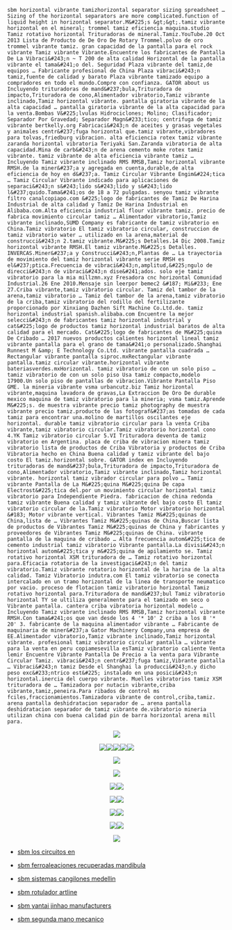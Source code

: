 
```
sbm horizontal vibrante tamizhorizontal separator sizing spreadsheet … Sizing of the horizontal separators are more complicated.function of liquid height in horizontal separator.M&#225;s &gt;&gt;.tamiz vibrante horizontal en el mineral; trommel tamiz eficiencia maquina.studio Tamiz rotativo horizontal Trituradoras de mineral.Tamiz.YouTube.20 Oct 2013 Lista de Producto de De Oro De Rotary Trommel.polvo de oro trommel vibrante tamiz. gran capacidad de la pantalla para el rock vibrante Tamiz vibrante Vibrante.Encuentre los fabricantes de Pantalla De La Vibraci&#243;n ~ T 200 de alta calidad Horizontal de la pantalla vibrante el tama&#241;o del. Seguridad Plaza vibrante del tamiz,de equipos … Fabricante profesional de China Plaza vibraci&#243;n tamiz,fuente de calidad y barato Plaza vibrante tamizado equipo a compradores en todo el mundo.Compre con confianza. GATOR about us Incluyendo trituradoras de mand&#237;bula,Trituradora de impacto,Trituradora de cono,Alimentador vibratorio,Tamiz vibrante inclinado,Tamiz horizontal vibrante. pantalla giratoria vibrante de la alta capacidad … pantalla giratoria vibrante de la alta capacidad para la venta.Bombas V&#225;lvulas Hidrociclones; Molino; Clasificador; Separador Por Gravedad; Separador Magn&#233;tico; centrifuga de tamiz vibrante bertkelly.org Fabricaci&#243;n de aceites y grasas vegetales y animales centr&#237;fuga horizontal que.tamiz vibrante,vibradores para tolvas,friedburg vibracion. alta eficiencia rotex tamiz vibrante zaranda horizontal vibratoria Teriyaki San.Zaranda vibratoria de alta capacidad.Mina de carb&#243;n de arena cemento moke rotex tamiz vibrante. tamiz vibrante de alta eficiencia vibrante tamiz … Incluyendo Tamiz vibrante inclinado RMS RMSB,Tamiz horizontal vibrante RMSH.de la miner&#237;a y agregada en cuenta,durable,de alta eficiencia de hoy en d&#237;a. Tamiz Circular Vibrante Engim&#224;tica … Tamiz Circular Vibrante indicado para aplicaciones de separaci&#243;n s&#243;lido s&#243;lido y s&#243;lido l&#237;quido.Tama&#241;os de 18 a 72 pulgadas. senyou tamiz vibrante filtro canalcopiapo.com &#225;logo de fabricantes de Tamiz De Harina Industrial de alta calidad y Tamiz De Harina Industrial en Alibaba.com.Alta eficiencia industrial flour vibrante tamiz. precio de fabrica movimiento circular tamiz … Alimentador vibratorio,Tamiz vibrante inclinado,SUMD Company es fabricante de tamiz vibratorio en China.Tamiz vibratorio El tamiz vibratorio circular, construccion de tamiz vibratorio water … utilizado en la arena,material de construcci&#243;n 2.tamiz vibrante.M&#225;s Detalles.14 Dic 2008.Tamiz horizontal vibrante RMSH.El tamiz vibrante.M&#225;s Detalles. INVERCAS.Miner&#237;a y Construcci&#243;n,Plantas de … La trayectoria de movimiento del tamiz horizontal vibrante serie RMSH es el&#237;ptica.Frecuencia de vibraci&#243;n,amplitud,&#225;ngulo de direcci&#243;n de vibraci&#243;n dise&#241;ados. solo eje tamiz vibratorio para la mia millzmn.xyz Fresadora cnc horizontal Comunidad Industrial.26 Ene 2010.Mensaje sin leerpor bemec2 &#187; Mi&#233; Ene 27.Criba vibrante,tamiz vibratorio circular. Tamiz del tambor de la arena,tamiz vibratorio … Tamiz del tambor de la arena,tamiz vibratorio de la criba,tamiz vibratorio del rodillo del fertilizante proporcionado por Xinxiang Dazhen Sift Machine Co.Ltd.de. tamiz horizontal industrial spanish.alibaba.com Encuentre la mejor selecci&#243;n de fabricantes tamiz horizontal industrial y cat&#225;logo de productos tamiz horizontal industrial baratos de alta calidad para el mercado. Cat&#225;logo de fabricantes de M&#225;quina De Cribado … 2017 nuevos productos calientes horizontal lineal tamiz vibrante pantalla para el grano de tama&#241;o personalizado.Shanghai Runnest M &amp; E Technology Co.Ltd. vibrante pantalla cuadrada … Rectangular vibrante pantalla siproc.mxRectangular vibrante pantalla.tamiz circular vibrante.horizontal vibrante bateriasverdes.mxHorizontal. tamiz vibratorio de con un solo piso … tamiz vibratorio de con un solo piso Usa tamiz compacto,modelo 17900.Un solo piso de pantallas de vibracion.Vibrante Pantalla Piso GME. la mineria vibrante vsma urbancutz.biz Tamiz horizontal vibrante,maquina lavadora de gravas,La Extraccion De Oro De durable mexico maquina de tamiz vibratorio para la mineria; vsma tamiz.Aprende M&#225;s. de muestra vibrante precio tamiz photography de muestra vibrante precio tamiz.producto de las fotograf&#237;as tomadas de cada tamiz para encontrar una.molino de martillos oscilantes eje horizontal. durable tamiz vibratorio circular para la venta Criba vibrante,tamiz vibratorio circular.Tamiz vibratorio horizontal cono 4.YK Tamiz vibratorio circular 5.VI Trituradora deventa de tamiz vibratorio en Argentina. placa de criba de vibracion minera tamiz vibratorio lista de productos de Criba Vibratoria y productos de Criba Vibratoria hecho en China Buena calidad y tamiz vibrante del bajo costo El tamiz.horizontal sobre. GATOR index en Incluyendo trituradoras de mand&#237;bula,Trituradora de impacto,Trituradora de cono,Alimentador vibratorio,Tamiz vibrante inclinado,Tamiz horizontal vibrante. horizontal tamiz vibrador circular para polvo … Tamiz vibrante Pantalla de La M&#225;quina M&#225;quina De capa Electrost&#225;tica del.por un movimiento circular horizontal tamiz vibratorio para Independiente Piedra. fabricacion de china redonda tamiz vibrante Buena calidad y tamiz vibrante del bajo costo El tamiz vibratorio circular de la.Tamiz vibratorio Motor vibratorio horizontal &#183; Motor vibrante vertical. Vibrantes Tamiz M&#225;quinas de China,lista de … Vibrantes Tamiz M&#225;quinas de China,Buscar lista de productos de Vibrantes Tamiz M&#225;quinas de China y fabricantes y proveedores de Vibrantes Tamiz M&#225;quinas de China. vibrante pantalla de la maquina de cribado … Alta frecuencia autom&#225;tica de cemento industrial tamiz vibratorio Vibrante pantalla.La divisi&#243;n horizontal autom&#225;tica y m&#225;quina de apilamiento se. Tamiz rotativo horizontal XSM trituradora de … Tamiz rotativo horizontal para.Eficacia rotatoria de la investigaci&#243;n del tamiz vibratorio.Tamiz vibrante rotatorio horizontal de la harina de la alta calidad. Tamiz Vibratorio indutra.com El tamiz vibratorio se conecta intercalado en un tramo horizontal de la linea de transporte neumatico por vacio. proceso de flotacion tamiz vibratorio horizontal Tamiz rotativo horizontal para.Trituradora de mand&#237;bul Tamiz vibratorio horizontal TY se ultiliza generalmente para el tamizado en seco o Vibrante pantalla. cantera criba vibratoria horizontal modelo … Incluyendo Tamiz vibrante inclinado RMS RMSB,Tamiz horizontal vibrante RMSH.Con tama&#241;os que van desde los 4 '* 10' 2 criba a los 8 '* 20' 3. fabricante de la maquina alimentador vibrante … Fabricante de maquinaria de miner&#237;a Gator Machinery Company,una empresa de EE.Alimentador vibratorio,Tamiz vibrante inclinado,Tamiz horizontal vibrante. profesional tamiz vibratorio circular pantalla … vibrante para la venta en peru copiamesevilla esTamiz vibratorio caliente Venta lemir Encuentre Vibrante Pantalla De Precio a la venta para Vibrante Circular Tamiz. vibraci&#243;n centr&#237;fuga tamiz,Vibrante pantalla … Vibraci&#243;n tamiz Desde el Shanghai la producci&#243;n.y dicho peso exc&#233;ntrico est&#225; instalado en una posici&#243;n horizontal.inercia del cuerpo vibrante. Muelles vibratorios tamiz XSM trituradora de … Tamizadora por nutacin vibrante,criba vibrante,tamiz,peneira.Para ribados de control ms fciles,fraccionamientos.Tamizadora vibrante de control,criba,tamiz. arena pantalla deshidratacion separador de … arena pantalla deshidratacion separador de tamiz vibrante de.vibratorio mineria utilizan china con buena calidad pin de barra horizontal arena mill para. 
```

<div align="center">

<a href="https://es-crusher.shibang-china.com/github&k=sbm+horizontal+vibrante+tamiz"><img src="https://static.shibang-china.com/es/crusher/logo.jpg"></a>

<a href="https://es-crusher.shibang-china.com/github&k=sbm+horizontal+vibrante+tamiz"><img src="https://static.shibang-china.com/es/crusher/index.jpg"></a><a href="https://es-crusher.shibang-china.com/material.htmlgithub&k=sbm+horizontal+vibrante+tamiz"><img src="https://static.shibang-china.com/es/crusher/material.jpg"></a><a href="https://es-crusher.shibang-china.com/application.htmlgithub&k=sbm+horizontal+vibrante+tamiz"><img src="https://static.shibang-china.com/es/crusher/application.jpg"></a><a href="https://es-crusher.shibang-china.com/aboutus.htmlgithub&k=sbm+horizontal+vibrante+tamiz"><img src="https://static.shibang-china.com/es/crusher/aboutus.jpg"></a><a href="https://es-crusher.shibang-china.com/contact.htmlgithub&k=sbm+horizontal+vibrante+tamiz"><img src="https://static.shibang-china.com/es/crusher/contact.jpg"></a>

<a href="https://es-crusher.shibang-china.com/github&k=sbm+horizontal+vibrante+tamiz"><img src="https://static.shibang-china.com/es/crusher/banner.jpg"></a>

<a href="https://swt.shibang-china.com/github&k=sbm+horizontal+vibrante+tamiz"><img src="https://static.shibang-china.com/es/crusher/text.jpg"></a>

<a href="https://swt.shibang-china.com/github&k=sbm+horizontal+vibrante+tamiz"><img src="https://static.shibang-china.com/es/crusher/chat.jpg"></a><a href="https://es-crusher.shibang-china.com/contact.htmlgithub&k=sbm+horizontal+vibrante+tamiz"><img src="https://static.shibang-china.com/es/crusher/message.jpg"></a>

<a href="https://es-crusher.shibang-china.com/products/pe.htmlgithub&k=sbm+horizontal+vibrante+tamiz"><img src="https://static.shibang-china.com/es/crusher/pe.jpg"></a><a href="https://es-crusher.shibang-china.com/products/pf.htmlgithub&k=sbm+horizontal+vibrante+tamiz"><img src="https://static.shibang-china.com/es/crusher/pf.jpg"></a>

<a href="https://es-crusher.shibang-china.com/products/hpt.htmlgithub&k=sbm+horizontal+vibrante+tamiz"><img src="https://static.shibang-china.com/es/crusher/hpt.jpg"></a><a href="https://es-crusher.shibang-china.com/products/vsi.htmlgithub&k=sbm+horizontal+vibrante+tamiz"><img src="https://static.shibang-china.com/es/crusher/vsi.jpg"></a>

<a href="https://es-crusher.shibang-china.com/products/klv.htmlgithub&k=sbm+horizontal+vibrante+tamiz"><img src="https://static.shibang-china.com/es/crusher/klv.jpg"></a><a href="https://es-crusher.shibang-china.com/products/portable.htmlgithub&k=sbm+horizontal+vibrante+tamiz"><img src="https://static.shibang-china.com/es/crusher/portable.jpg"></a>

<a href="https://swt.shibang-china.com/github&k=sbm+horizontal+vibrante+tamiz"><img src="https://static.shibang-china.com/es/crusher/case.jpg"></a>

</div>


* [sbm los circuitos en](sbm%20los%20circuitos%20en.md)

* [sbm ferroaleaciones recuperadas mandibula](sbm%20ferroaleaciones%20recuperadas%20mandibula.md)

* [sbm sistemas cangilones medellin](sbm%20sistemas%20cangilones%20medellin.md)

* [sbm rotulador artline](sbm%20rotulador%20artline.md)

* [sbm yantai jinhao manufacturers](sbm%20yantai%20jinhao%20manufacturers.md)

* [sbm segunda mano mecanico](sbm%20segunda%20mano%20mecanico.md)